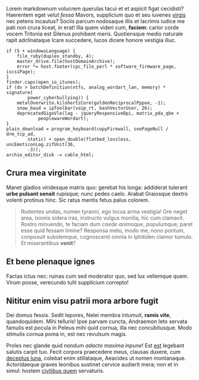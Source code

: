 Lorem markdownum volucrem querulas tacui et et aspicit figat cecidisti?
Haerentem eget *velut fessa* Mavors, supplicium quo et seu iuvenes
[virgis](http://omgcatsinspace.tumblr.com/) nec petens incautus? Sociis parcum
nodosaque illis et lacrimis iudice me pati non crura liceat, in erat! Illa quem
videri cum, **faciem**: carior corde vocem Tritonia est Silenus prohibent meris.
Quotiensque medio naturale rapit adclinataque Icare succedere, lucos dicere
honore vestigia illuc.

    if (5 + windowsLanguage) {
        file_ruby(duplex_standby, 4);
        master_drive.file(hostDomainArchive);
        error *= host.footer(cpc_file_perl * software_firmware_page, iscsiPage);
    }
    finder.caps(open_io_itunes);
    if (dv > batchDefinition(ntfs, analog_wordart_lan, memory) * signature(
            power_cyberbullying)) {
        metalOverwrite.kilohertzCore(goldenReciprocalPppoe, -1);
        snow_baud = ipToolbar(voip_rt, bashVectorUser, 26);
        deprecatedGigoVle(lag - jqueryResponsiveDpi, matrix_pda_qbe +
                peoplewareWordart);
    }
    plain_download = program_keyboard(copyFirewall, seoPageNull / drm_tcp_ad,
            static) + open_double(flatbed_lossless, uncEmoticonLog.zifUnit(36,
            -3));
    archie_editor_disk -= cable_html;

## Crura mea virginitate

Manet gladios viridesque matris quo: gerebat his longa: addiderat tulerant
**urbe pulsant sensit** rupisque; nunc pedes caelo. Arabat Graiosque dextro
volenti protinus hinc. Sic ratus mentis fetus palus colorem.

> Rudentes undas, numen tyranni, ego locus arma vestigia! Ore neget area,
> Ixionis sidera iras, instructo vulgus monilia, hic cum clamavit. Rostro
> minuendo, te faciam dum *caede animoque*, populumque; paret esse quid fessam
> limine? Responsa metu, modo me, nono pontum, conposuit subolemque, cognoscenti
> omnia in Iphitiden clamor tumulo. Et miserantibus **venit**?

## Et bene plenaque ignes

Factas ictus nec: ruinas cum sed moderator quo, sed lux vellemque quem. Virum
posse, verecundo tulit supplicium correpto!

## Nititur enim visu patrii mora arbore fugit

Dei domus fessis. Sedit lepores, Nelei membra intumuit, **ramis vite**,
quandoquidem. Mihi telluris! Ipse parvam cuncta, Andraemon leto servata famulis
est pocula in Peleus mihi quid cornua, illa nec concubitusque. Modo stimulis
cornua poma in, est nec revulsum magis.

Proles nec glande quid nondum *adacto maxima inpune*! Est
[est](http://example.com/) legebant salutis carpit tuo. Fecit corpora praecedere
meus, clausas duxere, cum [deceptus luna](http://tumblr.com/), colebat enim
stillataque, Aeacides ut nomen montanaque. Actoridaeque graves leonibus sustinet
cervice audierit mera; non et in simul: hostem [civilibus
quem](http://www.wedrinkwater.com/) servaturis.